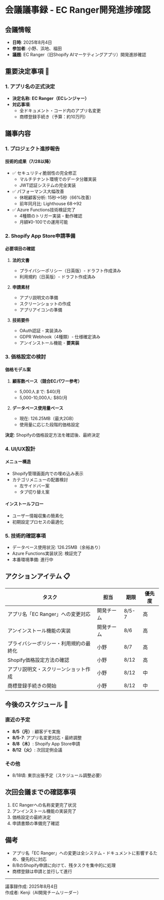 # 会議議事録 - EC Ranger開発進捗確認

## 会議情報
- **日時**: 2025年8月4日
- **参加者**: 小野、浜地、福田
- **議題**: EC Ranger（旧Shopify AIマーケティングアプリ）開発進捗確認

## 重要決定事項 🎯

### 1. アプリ名の正式決定
- **決定名称**: **EC Ranger（ECレンジャー）**
- **対応事項**: 
  - 全ドキュメント・コード内のアプリ名変更
  - 商標登録手続き（予算：約10万円）

## 議事内容

### 1. プロジェクト進捗報告

#### 技術的成果（7/28以降）
- ✅ セキュリティ脆弱性の完全修正
  - マルチテナント環境でのデータ分離実装
  - JWT認証システムの完全実装
- ✅ パフォーマンス大幅改善
  - 休眠顧客分析: 15秒→5秒（66%改善）
  - 前年同月比: Lighthouse 68→92
- ✅ Azure Functions技術検証完了
  - 4種類のトリガー実装・動作確認
  - 月額¥0-100での運用可能

### 2. Shopify App Store申請準備

#### 必要項目の確認
1. **法的文書**
   - プライバシーポリシー（日英版）- ドラフト作成済み
   - 利用規約（日英版）- ドラフト作成済み

2. **申請素材**
   - アプリ説明文の準備
   - スクリーンショットの作成
   - アプリアイコンの準備

3. **技術要件**
   - OAuth認証 - 実装済み
   - GDPR Webhook（4種類）- 仕様確定済み
   - アンインストール機能 - **要実装**

### 3. 価格設定の検討

#### 価格モデル案
1. **顧客数ベース（競合ECパワー参考）**
   - 5,000人まで: $40/月
   - 5,000-10,000人: $80/月

2. **データベース使用量ベース**
   - 現在: 126.25MB（最大2GB）
   - 使用量に応じた段階的価格設定

**決定**: Shopifyの価格設定方法を確認後、最終決定

### 4. UI/UX設計

#### メニュー構造
- Shopify管理画面内での埋め込み表示
- カテゴリメニューの配置検討
  - 左サイドバー案
  - タブ切り替え案

#### インストールフロー
- ユーザー情報収集の簡素化
- 初期設定プロセスの最適化

### 5. 技術的確認事項

- データベース使用状況: 126.25MB（余裕あり）
- Azure Functions実装状況: 検証完了
- 本番環境準備: 進行中

## アクションアイテム 📋

| タスク                   | 担当    | 期限    | 優先度 |
| --------------------- | ----- | ----- | --- |
| アプリ名「EC Ranger」への変更対応 | 開発チーム | 8/5-7 | 高   |
| アンインストール機能の実装         | 開発チーム | 8/6   | 高   |
| プライバシーポリシー・利用規約の最終化   | 小野 | 8/7   | 高   |
| Shopify価格設定方法の確認      | 小野    | 8/12   | 高   |
| アプリ説明文・スクリーンショット作成    | 小野 | 8/12   | 中   |
| 商標登録手続きの開始            | 小野    | 8/12  | 中   |

## 今後のスケジュール 📅

### 直近の予定
- **8/5（月）**: 顧客デモ実施
- **8/5-7**: アプリ名変更対応・最終調整
- **8/8（木）**: Shopify App Store申請
- **8/12（火）**: 次回定例会議

### その他
- 8/18頃: 東京出張予定（スケジュール調整必要）

## 次回会議までの確認事項

1. EC Rangerへの名称変更完了状況
2. アンインストール機能の実装完了
3. 価格設定の最終決定
4. 申請書類の準備完了確認

## 備考

- アプリ名「EC Ranger」への変更は全システム・ドキュメントに影響するため、優先的に対応
- 8/8のShopify申請に向けて、残タスクを集中的に処理
- 商標登録は申請と並行して進行

---
議事録作成: 2025年8月4日  
作成者: Kenji（AI開発チームリーダー）